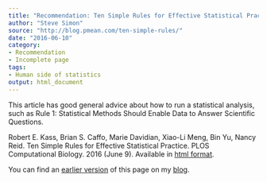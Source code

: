 ```yaml
---
title: "Recommendation: Ten Simple Rules for Effective Statistical Practice"
author: "Steve Simon"
source: "http://blog.pmean.com/ten-simple-rules/"
date: "2016-06-10"
category: 
- Recommendation
- Incomplete page
tags:
- Human side of statistics
output: html_document
---
```


This article has good general advice about how to run a statistical analysis, such as Rule 1: Statistical Methods Should Enable Data to Answer Scientific Questions.

<!---More--->

Robert E. Kass, Brian S. Caffo, Marie Davidian, Xiao-Li Meng, Bin Yu, Nancy Reid. Ten Simple Rules for Effective Statistical Practice. PLOS Computational Biology. 2016 (June 9). Available in [html format][kass1].

You can find an [earlier version][sim1] of this page on my [blog][sim2].

[sim1]: http://blog.pmean.com/ten-simple-rules/
[sim2]: http://blog.pmean.com

[kass1]: http://dx.doi.org/10.1371/journal.pcbi.1004961
